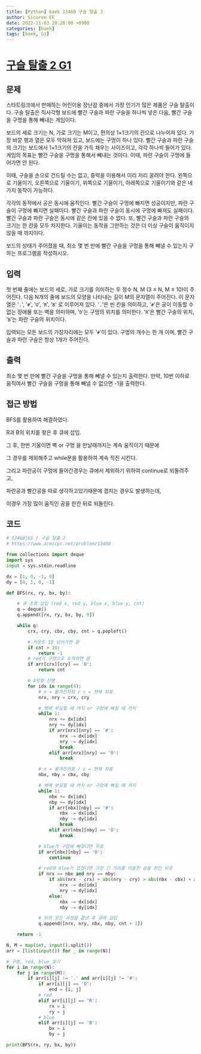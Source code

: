 ```yaml
---
title: [Python] baek 13460 구슬 탈출 2
author: Sicoree EE
date: 2022-11-03 20:28:00 +0900
categories: [baek]
tags: [baek, G1]
---
```


# [구슬 탈출 2 G1](https://www.acmicpc.net/problem/13460)

## 문제

스타트링크에서 판매하는 어린이용 장난감 중에서 가장 인기가 많은 제품은 구슬 탈출이다. 구슬 탈출은 직사각형 보드에 빨간 구슬과 파란 구슬을 하나씩 넣은 다음, 빨간 구슬을 구멍을 통해 빼내는 게임이다.

보드의 세로 크기는 N, 가로 크기는 M이고, 편의상 1×1크기의 칸으로 나누어져 있다. 가장 바깥 행과 열은 모두 막혀져 있고, 보드에는 구멍이 하나 있다. 빨간 구슬과 파란 구슬의 크기는 보드에서 1×1크기의 칸을 가득 채우는 사이즈이고, 각각 하나씩 들어가 있다. 게임의 목표는 빨간 구슬을 구멍을 통해서 빼내는 것이다. 이때, 파란 구슬이 구멍에 들어가면 안 된다.

이때, 구슬을 손으로 건드릴 수는 없고, 중력을 이용해서 이리 저리 굴려야 한다. 왼쪽으로 기울이기, 오른쪽으로 기울이기, 위쪽으로 기울이기, 아래쪽으로 기울이기와 같은 네 가지 동작이 가능하다.

각각의 동작에서 공은 동시에 움직인다. 빨간 구슬이 구멍에 빠지면 성공이지만, 파란 구슬이 구멍에 빠지면 실패이다. 빨간 구슬과 파란 구슬이 동시에 구멍에 빠져도 실패이다. 빨간 구슬과 파란 구슬은 동시에 같은 칸에 있을 수 없다. 또, 빨간 구슬과 파란 구슬의 크기는 한 칸을 모두 차지한다. 기울이는 동작을 그만하는 것은 더 이상 구슬이 움직이지 않을 때 까지이다.

보드의 상태가 주어졌을 때, 최소 몇 번 만에 빨간 구슬을 구멍을 통해 빼낼 수 있는지 구하는 프로그램을 작성하시오.

## 입력

첫 번째 줄에는 보드의 세로, 가로 크기를 의미하는 두 정수 N, M (3 ≤ N, M ≤ 10)이 주어진다. 다음 N개의 줄에 보드의 모양을 나타내는 길이 M의 문자열이 주어진다. 이 문자열은 '`.`', '`#`', '`O`', '`R`', '`B`' 로 이루어져 있다. '`.`'은 빈 칸을 의미하고, '`#`'은 공이 이동할 수 없는 장애물 또는 벽을 의미하며, '`O`'는 구멍의 위치를 의미한다. '`R`'은 빨간 구슬의 위치, '`B`'는 파란 구슬의 위치이다.

입력되는 모든 보드의 가장자리에는 모두 '`#`'이 있다. 구멍의 개수는 한 개 이며, 빨간 구슬과 파란 구슬은 항상 1개가 주어진다.

## 출력

최소 몇 번 만에 빨간 구슬을 구멍을 통해 빼낼 수 있는지 출력한다. 만약, 10번 이하로 움직여서 빨간 구슬을 구멍을 통해 빼낼 수 없으면 -1을 출력한다.

## 접근 방법

BFS를 활용하여 해결하였다.

R과 B의 위치를 찾은 후 큐에 삽입.

그 후, 한번 기울이면 벽 or 구멍 을 만날때까지는 계속 움직이기 때문에

그 경우를 제외해주고 while문을 활용하여 계속 직진 시킨다.

그리고 파란공이 구멍에 들어간경우는 큐에서 제외하기 위하여 continue로 되돌려주고,

파란공과 빨간공을 따로 생각하고있기때문에 겹치는 경우도 발생하는데,

이경우 가장 많이 움직인 공을 한칸 뒤로 되돌린다.

## 코드

```python
# 13460|G1 / 구슬 탈출 2
# https://www.acmicpc.net/problem/13460

from collections import deque
import sys
input = sys.stdin.readline

dx = [1, 0, -1, 0]
dy = [0, 1, 0, -1]

def BFS(rx, ry, bx, by):

    # 큐 초항 삽입 (red x, red y, blue x, blue y, cnt)
    q = deque()
    q.append([rx, ry, bx, by, 0])

    while q:
        crx, cry, cbx, cby, cnt = q.popleft()

        # 카운트 10 넘어가면 끝
        if cnt > 10:
            return -1
        # red가 구멍으로 도착하면 끝
        if arr[crx][cry] == 'O':
            return cnt

        # 4방향 진행
        for idx in range(4):
            # n = 옮겨진좌표 / c = 현재 좌표
            nrx, nry = crx, cry

            # 벽에 부딫힐 때 까지 or 구멍에 빠질 때 까지
            while 1:
                nrx += dx[idx]
                nry += dy[idx]
                if arr[nrx][nry] == '#':
                    nrx -= dx[idx]
                    nry -= dy[idx]
                    break
                elif arr[nrx][nry] == 'O':
                    break

            # n = 옮겨진좌표 / c = 현재 좌표
            nbx, nby = cbx, cby

            # 벽에 부딫힐 때 까지 or 구멍에 빠질 때 까지
            while 1:
                nbx += dx[idx]
                nby += dy[idx]
                if arr[nbx][nby] == '#':
                    nbx -= dx[idx]
                    nby -= dy[idx]
                    break
                elif arr[nbx][nby] == 'O':
                    break     

            # blue가 구멍에 빠졌다면 무효
            if arr[nbx][nby] == 'O':
                continue

            # red와 blue가 겹쳤다면 가장 긴 거리를 이동한 공을 한칸 뒤로
            if nrx == nbx and nry == nby:
                if abs(nrx - crx) + abs(nry - cry) > abs(nbx - cbx) + abs(nby - cby):
                    nrx -= dx[idx]
                    nry -= dy[idx]
                else:
                    nbx -= dx[idx]
                    nby -= dy[idx]

            # 위의 모든 과정을 끝낸 후 큐에 삽입
            q.append([nrx, nry, nbx, nby, cnt + 1])

    return -1

N, M = map(int, input().split())
arr = [list(input()) for _ in range(N)]

# 구멍, red, blue 찾기
for i in range(N):
    for j in range(M):
        if arr[i][j] != '.' and arr[i][j] != '#':
            if arr[i][j] == 'O':
                end = [i, j]
            # red
            elif arr[i][j] == 'R':
                rx = i
                ry = j
            # blue
            elif arr[i][j] == 'B':
                bx = i
                by = j

print(BFS(rx, ry, bx, by))
```
